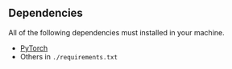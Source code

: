 ## Dependencies

All of the following dependencies must installed in your machine.

- [PyTorch](https://pytorch.org/get-started/locally/)
- Others in `./requirements.txt`